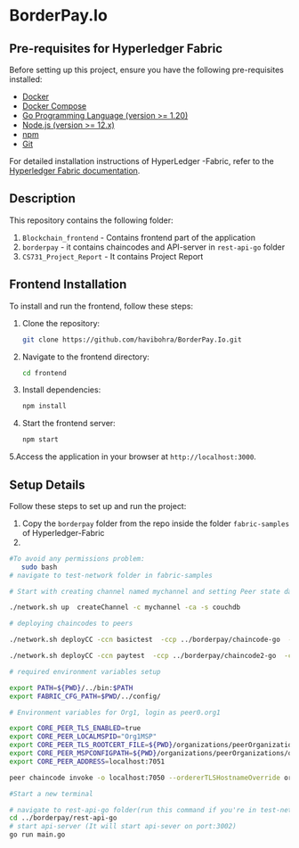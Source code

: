 # BorderPay.Io

## Pre-requisites for Hyperledger Fabric

Before setting up this project, ensure you have the following pre-requisites installed:

- [Docker](https://docs.docker.com/engine/install/)
- [Docker Compose](https://docs.docker.com/compose/install/)
- [Go Programming Language (version >= 1.20)](https://golang.org/doc/install)
- [Node.js (version >= 12.x)](https://nodejs.org/en/download/)
- [npm](https://www.npmjs.com/get-npm)
- [Git](https://git-scm.com/book/en/v2/Getting-Started-Installing-Git)

For detailed installation instructions of HyperLedger -Fabric, refer to the [Hyperledger Fabric documentation](https://hyperledger-fabric.readthedocs.io/en/latest/getting_started.html).

## Description

This repository contains the following folder:

1. `Blockchain_frontend` - Contains frontend part of the application
2. `borderpay` - it contains chaincodes and API-server in `rest-api-go` folder
3. `CS731_Project_Report` - It contains Project Report 

## Frontend Installation

To install and run the frontend, follow these steps:

1. Clone the repository:

   ```bash
   git clone https://github.com/havibohra/BorderPay.Io.git
   ```

2. Navigate to the frontend directory:

   ```bash
   cd frontend
   ```

3. Install dependencies:

   ```bash
   npm install
   ```

4. Start the frontend server:

   ```bash
   npm start
   ```
5.Access the application in your browser at `http://localhost:3000`.
## Setup Details

Follow these steps to set up and run the project:

1. Copy the `borderpay` folder from the repo inside the folder `fabric-samples` of Hyperledger-Fabric
2. 
```bash
#To avoid any permissions problem:
   sudo bash
# navigate to test-network folder in fabric-samples

# Start with creating channel named mychannel and setting Peer state database to deploy: couchdb with ca

./network.sh up  createChannel -c mychannel -ca -s couchdb

# deploying chaincodes to peers 

./network.sh deployCC -ccn basictest  -ccp ../borderpay/chaincode-go  -ccl go -ccep "OR('Org1MSP.peer','Org2MSP.peer')"  -cccg '../borderpay/chaincode-go/collections_config.json' -ccep "OR('Org1MSP.peer','Org2MSP.peer')"

./network.sh deployCC -ccn paytest  -ccp ../borderpay/chaincode2-go  -ccl go -ccep "OR('Org1MSP.peer','Org2MSP.peer')"  -cccg '../borderpay/chaincode2-go/collections2_config.json' -ccep "OR('Org1MSP.peer','Org2MSP.peer')"

# required environment variables setup

export PATH=${PWD}/../bin:$PATH
export FABRIC_CFG_PATH=$PWD/../config/

# Environment variables for Org1, login as peer0.org1

export CORE_PEER_TLS_ENABLED=true
export CORE_PEER_LOCALMSPID="Org1MSP"
export CORE_PEER_TLS_ROOTCERT_FILE=${PWD}/organizations/peerOrganizations/org1.example.com/peers/peer0.org1.example.com/tls/ca.crt
export CORE_PEER_MSPCONFIGPATH=${PWD}/organizations/peerOrganizations/org1.example.com/users/Admin@org1.example.com/msp
export CORE_PEER_ADDRESS=localhost:7051

peer chaincode invoke -o localhost:7050 --ordererTLSHostnameOverride orderer.example.com --tls --cafile "${PWD}/organizations/ordererOrganizations/example.com/orderers/orderer.example.com/msp/tlscacerts/tlsca.example.com-cert.pem" -C mychannel -n paytest --peerAddresses localhost:7051 --tlsRootCertFiles "${PWD}/organizations/peerOrganizations/org1.example.com/peers/peer0.org1.example.com/tls/ca.crt" --peerAddresses localhost:9051 --tlsRootCertFiles "${PWD}/organizations/peerOrganizations/org2.example.com/peers/peer0.org2.example.com/tls/ca.crt" -c '{"function":"InitLedger","Args":[]}'

#Start a new terminal

# navigate to rest-api-go folder(run this command if you're in test-network currently)
cd ../borderpay/rest-api-go
# start api-server (It will start api-sever on port:3002)
go run main.go
   ```
